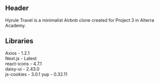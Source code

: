 ## Header

Hyrule Travel is a minimalist Airbnb clone created for Project 3 in Alterra Academy.

## Libraries

Axios - 1.2.1 \
Next.js - Latest \
react-icons - 4.7.1 \
daisy-ui - 2.43.0 \
js-cookies - 3.0.1
yup - 0.32.11
